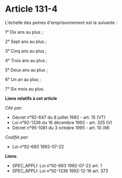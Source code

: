 # Article 131-4

L'échelle des peines d'emprisonnement est la suivante :

1° Dix ans au plus ;

2° Sept ans au plus ;

3° Cinq ans au plus ;

4° Trois ans au plus ;

5° Deux ans au plus ;

6° Un an au plus ;

7° Six mois au plus.

**Liens relatifs à cet article**

_Cité par_:

  - Décret n°92-647 du 8 juillet 1992 - art. 15 (VT)
  - Loi n°92-1336 du 16 décembre 1992 - art. 325 (V)
  - Décret n°95-1081 du 3 octobre 1995 - art. 10 (M)

_Codifié par_:

  - Loi n°92-683 1992-07-22

**Liens**:

  - SPEC_APPLI: Loi n°92-683 1992-07-22 art. 1
  - SPEC_APPLI: Loi n°92-1336 1992-12-16 art. 373
